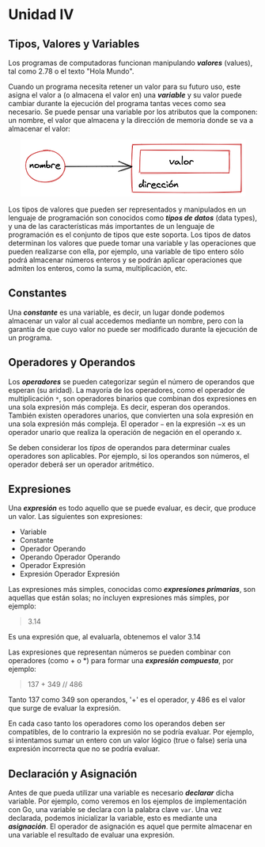 # Unidad IV


## Tipos, Valores y Variables

Los programas de computadoras funcionan manipulando ***valores*** (values), tal como 2.78 o el texto "Hola Mundo". 

Cuando un programa necesita retener un valor para su futuro uso, este asigna el valor a (o almacena el valor en) una ***variable*** y su valor puede cambiar durante la ejecución del programa tantas veces como sea necesario. Se puede pensar una variable por los atributos que la componen: un nombre, el valor que almacena y la dirección de memoria donde se va a almacenar el valor:


<p align="center">
  <img src="./assets/variable.png" alt="Componentes de una variable"/>
</p>



Los tipos de valores que pueden ser representados y manipulados en un lenguaje de programación son conocidos como ***tipos de datos*** (data types), y una de las características más importantes de un lenguaje de programación es el conjunto de tipos que este soporta. Los tipos de datos determinan los valores que puede tomar una variable y las operaciones que pueden realizarse con ella, por ejemplo, una variable de tipo entero sólo podrá almacenar números enteros y se podrán aplicar operaciones que admiten los enteros, como la suma, multiplicación, etc.


## Constantes

Una ***constante*** es una variable, es decir, un lugar donde podemos almacenar un valor al cual accedemos mediante un nombre, pero con la garantía de que cuyo valor no puede ser modificado durante la ejecución de un programa.


## Operadores y Operandos

Los  ***operadores*** se pueden categorizar según el número de operandos que esperan (su aridad). La mayoría de los operadores, como el operador de multiplicación `*`, son operadores binarios que combinan dos expresiones en una sola expresión más compleja. Es decir, esperan dos operandos. También existen operadores unarios, que convierten una sola expresión en una sola expresión más compleja. El operador `−` en la expresión −x es un operador unario que realiza la operación de negación en el operando x.

Se deben considerar los *tipos* de operandos para determinar cuales operadores son aplicables. Por ejemplo, si los operandos son números, el operador deberá ser un operador aritmético.


## Expresiones

Una ***expresión*** es todo aquello que se puede evaluar, es decir, que produce un valor. Las siguientes son expresiones:

- Variable
- Constante
- Operador Operando
- Operando Operador Operando
- Operador Expresión
- Expresión Operador Expresión

Las expresiones más simples, conocidas como ***expresiones primarias***, son aquellas que están solas; no incluyen expresiones más simples, por ejemplo:

> 3.14

Es una expresión que, al evaluarla, obtenemos el valor 3.14

Las expresiones que representan números se pueden combinar con operadores (como + o *) para formar una ***expresión compuesta***, por ejemplo:

> 137 + 349     // 486

Tanto 137 como 349 son operandos, '+' es el operador, y 486 es el valor que surge de evaluar la expresión.

 En cada caso tanto los operadores como los operandos deben ser compatibles, de lo contrario la expresión no se podría evaluar. Por ejemplo, si intentamos sumar un entero con un valor lógico (true o false) sería una expresión incorrecta que no se podría evaluar.


## Declaración y Asignación

Antes de que pueda utilizar una variable es necesario ***declarar*** dicha variable. Por ejemplo, como veremos en los ejemplos de implementación con Go, una variable se declara con la palabra clave `var`. Una vez declarada, podemos inicializar la variable, esto es mediante una ***asignación***. El operador de asignación es aquel que permite almacenar en una variable el resultado de evaluar una expresión.